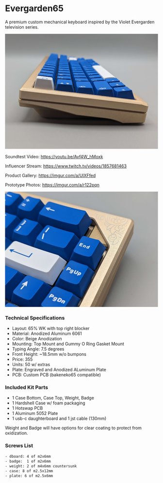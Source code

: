 # Evergarden65 
A premium custom mechanical keyboard inspired by the Violet Evergarden television series.

![alt text](https://github.com/fiction99/Violet65/blob/main/media/PXL_20230531_015030285.jpg)

Soundtest Video: https://youtu.be/Avf4W_hMoxk

Influencer Stream: https://www.twitch.tv/videos/1857681463

Product Gallery: https://imgur.com/a/UlXFfed

Prototype Photos: https://imgur.com/a/r122pqn

![alt text](https://github.com/fiction99/Violet65/blob/main/media/PXL_20230531_015006802.jpg)

### Technical Specifications ###

- Layout: 65% WK with top right blocker 
- Material: Anodized Aluminum 6061
- Color: Beige Anodization
- Mounting: Top Mount and Gummy O Ring Gasket Mount
- Typing Angle: 7.5 degrees
- Front Height: ~18.5mm w/o bumpons
- Price: 355
- Units: 50 w/ extras
- Plate: Engraved and Anodized ALuminum Plate
- PCB: Custom PCB (bakeneko65 compatible)

### Included Kit Parts ### 
- 1 Case Bottom, Case Top, Weight, Badge 
- 1 Hardshell Case w/ foam packaging
- 1 Hotswap PCB
- 1 Aluminum 5052 Plate
- 1 usb-c daughterboard and 1 jst cable (130mm)

Weight and Badge will have options for clear coating to protect from oxidization.

### Screws List ###
    - dboard: 4 of m2x6mm 
    - badge:  1 of m2x6mm 
    - weight: 2 of m4x6mm countersunk
    - case: 8 of m2.5x12mm
    - plate: 6 of m2.5x6mm

